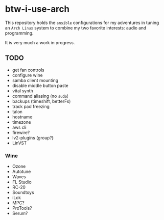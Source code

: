 # btw-i-use-arch

This repository holds the `ansible` configurations for my adventures in tuning an `Arch Linux` system to combine my two favorite interests: audio and programming.

It is very much a work in progress.

## TODO
- get fan controls
- configure wine
- samba client mounting
- disable middle button paste
- vital synth
- command aliasing (no `sudo`)
- backups (timeshift, betterFs)
- track pad freezing
- talon
- hostname
- timezone
- aws cli
- firewire?
- lv2-plugins (group?)
- LinVST

### Wine
- Ozone
- Autotune
- Waves
- FL Studio
- RC-20
- Soundtoys
- iLok
- MPC?
- ProTools?
- Serum?
